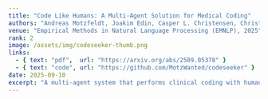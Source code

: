 ```yaml
---
title: "Code Like Humans: A Multi-Agent Solution for Medical Coding"
authors: "Andreas Motzfeldt, Joakim Edin, Casper L. Christensen, Christian Hardmeier, Lars Maaløe, Anna Rogers"
venue: "Empirical Methods in Natural Language Processing (EMNLP), 2025"
rank: 2
image: /assets/img/codeseeker-thumb.png
links:
  - { text: "pdf",  url: "https://arxiv.org/abs/2509.05378" }
  - { text: "code", url: "https://github.com/MotzWanted/codeseeker" }
date: 2025-09-10
excerpt: "A multi-agent system that performs clinical coding with human-like reasoning steps; demonstrates competitive accuracy on medical coding benchmarks and outperforms existing approaches on rare codes with no fine-tuning."
---
```

